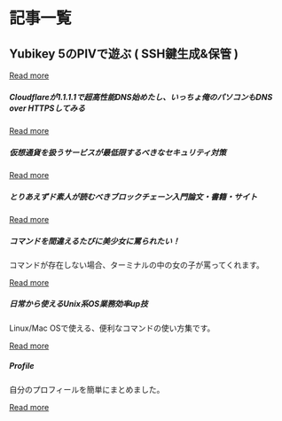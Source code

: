 # 記事一覧
  
<div class="jumbotron">
  <h2>Yubikey 5のPIVで遊ぶ ( SSH鍵生成&保管 )</h1>
  <a class="btn btn-primary btn-lg" href="#/page/Yubikey">Read more</a>
</div>

<div class="card-columns">
  
<div class="card">
  <div class="card-body">
    <h5 class="card-title">Cloudflareが1.1.1.1で超高性能DNS始めたし、いっちょ俺のパソコンもDNS over HTTPSしてみる</h1>
    <a class="btn btn-primary btn-lg" href="#/page/dns-over-https">Read more</a>
  </div>
</div>

<div class="card">
  <div class="card-body">
    <h5 class="card-title">仮想通貨を扱うサービスが最低限するべきなセキュリティ対策</h1>
    <a class="btn btn-primary btn-lg" href="#/page/blockchain-service">Read more</a>
  </div>
</div>

<div class="card">
  <div class="card-body">
    <h5 class="card-title">とりあえずド素人が読むべきブロックチェーン入門論文・書籍・サイト</h1>
    <a class="btn btn-primary btn-lg" href="#/page/learn-blockchain">Read more</a>
  </div>
</div>

<div class="card">
  <div class="card-body">
    <h5 class="card-title">コマンドを間違えるたびに美少女に罵られたい！</h1>
    <p class="card-text">コマンドが存在しない場合、ターミナルの中の女の子が罵ってくれます。</p>
    <a class="btn btn-primary btn-lg" href="#/page/when-command-fail">Read more</a>
  </div>
</div>

<div class="card">
  <div class="card-body">
    <h5 class="card-title">日常から使えるUnix系OS業務効率up技</h1>
    <p class="card-text">Linux/Mac OSで使える、便利なコマンドの使い方集です。</p>
    <a class="btn btn-primary btn-lg" href="#/page/unix-tools">Read more</a>
  </div>
</div>


<div class="card">
  <div class="card-body">
    <h5 class="card-title">Profile</h1>
    <p class="card-text">自分のプロフィールを簡単にまとめました。</p>
    <a class="btn btn-primary btn-lg" href="#/page/profile">Read more</a>
  </div>
</div>

</div>
